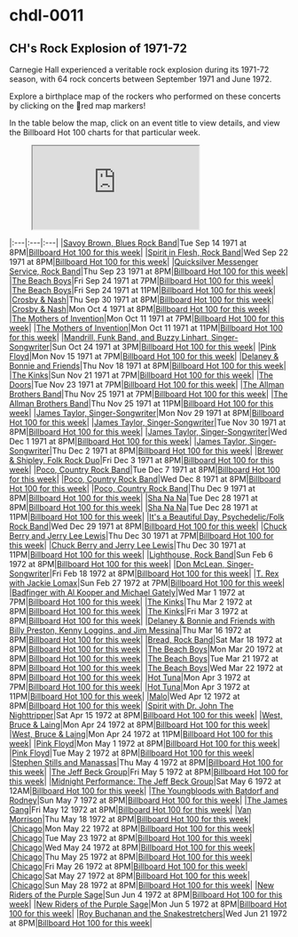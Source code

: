 # chdl-0011

## CH's Rock Explosion of 1971-72

Carnegie Hall experienced a veritable rock explosion during its 1971-72 season, with 64 rock concerts between September 1971 and June 1972.

Explore a birthplace map of the rockers who performed on these concerts by clicking on the 🔴red map markers!

In the table below the map, click on an event title to view details, and view the Billboard Hot 100 charts for that particular week.

<figure class="map_container">
  <iframe 
  src="https://query.wikidata.org/embed.html#%23defaultView%3AMap%0ASELECT%20%3Fperson%20%3FpersonLabel%20%3FpersonImage%20%3FbirthPlaceLabel%20%3Flocation%20%28YEAR%28%3Fdate%29%20as%20%3Fyear%29%0A%28IRI%28CONCAT%28%22https%3A%2F%2Fwww.carnegiehall.org%2FAbout%2FHistory%2FPerformance-History-Search%3Fq%3D%26dex%3Dprod_PHS%26pf%3D%22%2C%20%0A%20%20%20%20%20%20%20%20%20%20%20%20%20%20%28STR%28ENCODE_FOR_URI%28%3FpersonLabel%29%29%29%29%29%20AS%20%3FphsLink%29%0AWHERE%0A%7B%0A%20%20VALUES%20%3FchAgentID%20%7B%22124647%22%20%22124688%22%20%22124689%22%20%2211159%22%20%22124704%22%20%22124687%22%20%2278264%22%20%2278265%22%20%22124613%22%20%2234392%22%20%2256064%22%20%2280081%22%20%2269354%22%20%2269356%22%20%2273058%22%20%2264230%22%20%2261695%22%20%2276004%22%20%2218592%22%20%2282746%22%20%2269353%22%20%2280080%22%20%22104468%22%20%22104470%22%20%22104469%22%20%2263464%22%20%22104471%22%20%22124599%22%20%22124600%22%20%2266122%22%20%22118317%22%20%2225403%22%20%2282747%22%20%2214113%22%20%2215294%22%20%22124610%22%20%22124611%22%20%2263461%22%20%2282742%22%20%2233038%22%20%2239010%22%20%22124631%22%20%22119910%22%20%22119907%22%20%2252619%22%20%2266121%22%20%2244128%22%20%2230315%22%20%2214578%22%20%2259400%22%20%2255994%22%20%2247902%22%20%2238883%22%20%2244127%22%20%2214100%22%20%2220112%22%20%2282745%22%20%22119909%22%20%22124706%22%20%22118316%22%20%22124634%22%20%2282748%22%20%2220869%22%20%2268198%22%20%22124639%22%20%2263467%22%20%2245335%22%20%2263468%22%20%2263463%22%20%226445%22%20%22119911%22%20%2248889%22%20%2263470%22%20%2224423%22%20%2259309%22%20%2259983%22%20%2263462%22%20%2263466%22%20%22124643%22%20%2264306%22%20%22124646%22%20%2244507%22%20%22124609%22%20%22124612%22%20%2210103%22%20%22124636%22%20%22124640%22%20%2282743%22%20%2263471%22%20%22124644%22%20%2266129%22%20%2218504%22%20%2226354%22%20%2230297%22%20%2255993%22%20%22124635%22%20%2250618%22%20%2263472%22%20%2278263%22%20%22118315%22%20%2261577%22%20%2266128%22%20%22106792%22%20%22104472%22%20%22124616%22%7D%0A%20%20%20%20%3Fperson%20wdt%3AP569%20%3Fdate%20%3B%0A%20%20%20%20%20%20%20%20%20%20%20%20wdt%3AP19%20%3FbirthPlace%20%3B%0A%20%20%20%20%20%20%20%20%20%20%20%20wdt%3AP4104%20%3FchAgentID%20.%0A%20%20%20%20%3FbirthPlace%20wdt%3AP625%20%3Flocation%20.%0A%20%20%20%20OPTIONAL%20%7B%20%3Fperson%20wdt%3AP18%20%3FpersonImage%20%7D%0A%20%20%20%20SERVICE%20wikibase%3Alabel%20%7B%20bd%3AserviceParam%20wikibase%3Alanguage%20%22en%22.%20%7D%0A%0A%7D%0AORDER%20BY%20%3Fyear" referrerpolicy="origin" sandbox="allow-scripts allow-same-origin allow-popups" >
  </iframe>
</figure>

|:---|:---|:---|
|<a href="https://www.carnegiehall.org/About/History/Performance-History-Search?q=&dex=prod_PHS&event=18896" target="_blank">Savoy Brown, Blues Rock Band</a>|Tue Sep 14 1971 at 8PM|<a href="https://www.billboard.com/charts/hot-100/1971-09-18" target="_blank">Billboard Hot 100 for this week</a>|
|<a href="https://www.carnegiehall.org/About/History/Performance-History-Search?q=&dex=prod_PHS&event=5955" target="_blank">Spirit in Flesh, Rock Band</a>|Wed Sep 22 1971 at 8PM|<a href="https://www.billboard.com/charts/hot-100/1971-09-25" target="_blank">Billboard Hot 100 for this week</a>|
|<a href="https://www.carnegiehall.org/About/History/Performance-History-Search?q=&dex=prod_PHS&event=18272" target="_blank">Quicksilver Messenger Service, Rock Band</a>|Thu Sep 23 1971 at 8PM|<a href="https://www.billboard.com/charts/hot-100/1971-09-25" target="_blank">Billboard Hot 100 for this week</a>|
|<a href="https://www.carnegiehall.org/About/History/Performance-History-Search?q=&dex=prod_PHS&event=27000" target="_blank">The Beach Boys</a>|Fri Sep 24 1971 at 7PM|<a href="https://www.billboard.com/charts/hot-100/1971-09-25" target="_blank">Billboard Hot 100 for this week</a>|
|<a href="https://www.carnegiehall.org/About/History/Performance-History-Search?q=&dex=prod_PHS&event=31673" target="_blank">The Beach Boys</a>|Fri Sep 24 1971 at 11PM|<a href="https://www.billboard.com/charts/hot-100/1971-09-25" target="_blank">Billboard Hot 100 for this week</a>|
|<a href="https://www.carnegiehall.org/About/History/Performance-History-Search?q=&dex=prod_PHS&event=5777" target="_blank">Crosby & Nash</a>|Thu Sep 30 1971 at 8PM|<a href="https://www.billboard.com/charts/hot-100/1971-10-02" target="_blank">Billboard Hot 100 for this week</a>|
|<a href="https://www.carnegiehall.org/About/History/Performance-History-Search?q=&dex=prod_PHS&event=4784" target="_blank">Crosby & Nash</a>|Mon Oct 4 1971 at 8PM|<a href="https://www.billboard.com/charts/hot-100/1971-10-09" target="_blank">Billboard Hot 100 for this week</a>|
|<a href="https://www.carnegiehall.org/About/History/Performance-History-Search?q=&dex=prod_PHS&event=18381" target="_blank">The Mothers of Invention</a>|Mon Oct 11 1971 at 7PM|<a href="https://www.billboard.com/charts/hot-100/1971-10-16" target="_blank">Billboard Hot 100 for this week</a>|
|<a href="https://www.carnegiehall.org/About/History/Performance-History-Search?q=&dex=prod_PHS&event=46786" target="_blank">The Mothers of Invention</a>|Mon Oct 11 1971 at 11PM|<a href="https://www.billboard.com/charts/hot-100/1971-10-16" target="_blank">Billboard Hot 100 for this week</a>|
|<a href="https://www.carnegiehall.org/About/History/Performance-History-Search?q=&dex=prod_PHS&event=35361" target="_blank">Mandrill, Funk Band, and Buzzy Linhart, Singer-Songwriter</a>|Sun Oct 24 1971 at 3PM|<a href="https://www.billboard.com/charts/hot-100/1971-10-30" target="_blank">Billboard Hot 100 for this week</a>|
|<a href="https://www.carnegiehall.org/About/History/Performance-History-Search?q=&dex=prod_PHS&event=4167" target="_blank">Pink Floyd</a>|Mon Nov 15 1971 at 7PM|<a href="https://www.billboard.com/charts/hot-100/1971-11-20" target="_blank">Billboard Hot 100 for this week</a>|
|<a href="https://www.carnegiehall.org/About/History/Performance-History-Search?q=&dex=prod_PHS&event=23738" target="_blank">Delaney & Bonnie and Friends</a>|Thu Nov 18 1971 at 8PM|<a href="https://www.billboard.com/charts/hot-100/1971-11-20" target="_blank">Billboard Hot 100 for this week</a>|
|<a href="https://www.carnegiehall.org/About/History/Performance-History-Search?q=&dex=prod_PHS&event=26550" target="_blank">The Kinks</a>|Sun Nov 21 1971 at 7PM|<a href="https://www.billboard.com/charts/hot-100/1971-11-27" target="_blank">Billboard Hot 100 for this week</a>|
|<a href="https://www.carnegiehall.org/About/History/Performance-History-Search?q=&dex=prod_PHS&event=11385" target="_blank">The Doors</a>|Tue Nov 23 1971 at 7PM|<a href="https://www.billboard.com/charts/hot-100/1971-11-27" target="_blank">Billboard Hot 100 for this week</a>|
|<a href="https://www.carnegiehall.org/About/History/Performance-History-Search?q=&dex=prod_PHS&event=3053" target="_blank">The Allman Brothers Band</a>|Thu Nov 25 1971 at 7PM|<a href="https://www.billboard.com/charts/hot-100/1971-11-27" target="_blank">Billboard Hot 100 for this week</a>|
|<a href="https://www.carnegiehall.org/About/History/Performance-History-Search?q=&dex=prod_PHS&event=12161" target="_blank">The Allman Brothers Band</a>|Thu Nov 25 1971 at 11PM|<a href="https://www.billboard.com/charts/hot-100/1971-11-27" target="_blank">Billboard Hot 100 for this week</a>|
|<a href="https://www.carnegiehall.org/About/History/Performance-History-Search?q=&dex=prod_PHS&event=12868" target="_blank">James Taylor, Singer-Songwriter</a>|Mon Nov 29 1971 at 8PM|<a href="https://www.billboard.com/charts/hot-100/1971-12-04" target="_blank">Billboard Hot 100 for this week</a>|
|<a href="https://www.carnegiehall.org/About/History/Performance-History-Search?q=&dex=prod_PHS&event=45793" target="_blank">James Taylor, Singer-Songwriter</a>|Tue Nov 30 1971 at 8PM|<a href="https://www.billboard.com/charts/hot-100/1971-12-04" target="_blank">Billboard Hot 100 for this week</a>|
|<a href="https://www.carnegiehall.org/About/History/Performance-History-Search?q=&dex=prod_PHS&event=45794" target="_blank">James Taylor, Singer-Songwriter</a>|Wed Dec 1 1971 at 8PM|<a href="https://www.billboard.com/charts/hot-100/1971-12-04" target="_blank">Billboard Hot 100 for this week</a>|
|<a href="https://www.carnegiehall.org/About/History/Performance-History-Search?q=&dex=prod_PHS&event=45795" target="_blank">James Taylor, Singer-Songwriter</a>|Thu Dec 2 1971 at 8PM|<a href="https://www.billboard.com/charts/hot-100/1971-12-04" target="_blank">Billboard Hot 100 for this week</a>|
|<a href="https://www.carnegiehall.org/About/History/Performance-History-Search?q=&dex=prod_PHS&event=28508" target="_blank">Brewer & Shipley, Folk Rock Duo</a>|Fri Dec 3 1971 at 8PM|<a href="https://www.billboard.com/charts/hot-100/1971-12-04" target="_blank">Billboard Hot 100 for this week</a>|
|<a href="https://www.carnegiehall.org/About/History/Performance-History-Search?q=&dex=prod_PHS&event=13626" target="_blank">Poco, Country Rock Band</a>|Tue Dec 7 1971 at 8PM|<a href="https://www.billboard.com/charts/hot-100/1971-12-11" target="_blank">Billboard Hot 100 for this week</a>|
|<a href="https://www.carnegiehall.org/About/History/Performance-History-Search?q=&dex=prod_PHS&event=14133" target="_blank">Poco, Country Rock Band</a>|Wed Dec 8 1971 at 8PM|<a href="https://www.billboard.com/charts/hot-100/1971-12-11" target="_blank">Billboard Hot 100 for this week</a>|
|<a href="https://www.carnegiehall.org/About/History/Performance-History-Search?q=&dex=prod_PHS&event=28281" target="_blank">Poco, Country Rock Band</a>|Thu Dec 9 1971 at 8PM|<a href="https://www.billboard.com/charts/hot-100/1971-12-11" target="_blank">Billboard Hot 100 for this week</a>|
|<a href="https://www.carnegiehall.org/About/History/Performance-History-Search?q=&dex=prod_PHS&event=21521" target="_blank">Sha Na Na</a>|Tue Dec 28 1971 at 8PM|<a href="https://www.billboard.com/charts/hot-100/1972-01-01" target="_blank">Billboard Hot 100 for this week</a>|
|<a href="https://www.carnegiehall.org/About/History/Performance-History-Search?q=&dex=prod_PHS&event=40110" target="_blank">Sha Na Na</a>|Tue Dec 28 1971 at 11PM|<a href="https://www.billboard.com/charts/hot-100/1972-01-01" target="_blank">Billboard Hot 100 for this week</a>|
|<a href="https://www.carnegiehall.org/About/History/Performance-History-Search?q=&dex=prod_PHS&event=28707" target="_blank">It's a Beautiful Day, Psychedelic/Folk Rock Band</a>|Wed Dec 29 1971 at 8PM|<a href="https://www.billboard.com/charts/hot-100/1972-01-01" target="_blank">Billboard Hot 100 for this week</a>|
|<a href="https://www.carnegiehall.org/About/History/Performance-History-Search?q=&dex=prod_PHS&event=22214" target="_blank">Chuck Berry and Jerry Lee Lewis</a>|Thu Dec 30 1971 at 7PM|<a href="https://www.billboard.com/charts/hot-100/1972-01-01" target="_blank">Billboard Hot 100 for this week</a>|
|<a href="https://www.carnegiehall.org/About/History/Performance-History-Search?q=&dex=prod_PHS&event=40112" target="_blank">Chuck Berry and Jerry Lee Lewis</a>|Thu Dec 30 1971 at 11PM|<a href="https://www.billboard.com/charts/hot-100/1972-01-01" target="_blank">Billboard Hot 100 for this week</a>|
|<a href="https://www.carnegiehall.org/About/History/Performance-History-Search?q=&dex=prod_PHS&event=28530" target="_blank">Lighthouse, Rock Band</a>|Sun Feb 6 1972 at 8PM|<a href="https://www.billboard.com/charts/hot-100/1972-02-12" target="_blank">Billboard Hot 100 for this week</a>|
|<a href="https://www.carnegiehall.org/About/History/Performance-History-Search?q=&dex=prod_PHS&event=6067" target="_blank">Don McLean, Singer-Songwriter</a>|Fri Feb 18 1972 at 8PM|<a href="https://www.billboard.com/charts/hot-100/1972-02-19" target="_blank">Billboard Hot 100 for this week</a>|
|<a href="https://www.carnegiehall.org/About/History/Performance-History-Search?q=&dex=prod_PHS&event=2406" target="_blank">T. Rex with Jackie Lomax</a>|Sun Feb 27 1972 at 7PM|<a href="https://www.billboard.com/charts/hot-100/1972-03-04" target="_blank">Billboard Hot 100 for this week</a>|
|<a href="https://www.carnegiehall.org/About/History/Performance-History-Search?q=&dex=prod_PHS&event=32662" target="_blank">Badfinger with Al Kooper and Michael Gately</a>|Wed Mar 1 1972 at 7PM|<a href="https://www.billboard.com/charts/hot-100/1972-03-04" target="_blank">Billboard Hot 100 for this week</a>|
|<a href="https://www.carnegiehall.org/About/History/Performance-History-Search?q=&dex=prod_PHS&event=34561" target="_blank">The Kinks</a>|Thu Mar 2 1972 at 8PM|<a href="https://www.billboard.com/charts/hot-100/1972-03-04" target="_blank">Billboard Hot 100 for this week</a>|
|<a href="https://www.carnegiehall.org/About/History/Performance-History-Search?q=&dex=prod_PHS&event=21059" target="_blank">The Kinks</a>|Fri Mar 3 1972 at 8PM|<a href="https://www.billboard.com/charts/hot-100/1972-03-04" target="_blank">Billboard Hot 100 for this week</a>|
|<a href="https://www.carnegiehall.org/About/History/Performance-History-Search?q=&dex=prod_PHS&event=10061" target="_blank">Delaney & Bonnie and Friends with Billy Preston, Kenny Loggins, and Jim Messina</a>|Thu Mar 16 1972 at 8PM|<a href="https://www.billboard.com/charts/hot-100/1972-03-18" target="_blank">Billboard Hot 100 for this week</a>|
|<a href="https://www.carnegiehall.org/About/History/Performance-History-Search?q=&dex=prod_PHS&event=29363" target="_blank">Bread, Rock Band</a>|Sat Mar 18 1972 at 8PM|<a href="https://www.billboard.com/charts/hot-100/1972-03-18" target="_blank">Billboard Hot 100 for this week</a>|
|<a href="https://www.carnegiehall.org/About/History/Performance-History-Search?q=&dex=prod_PHS&event=37234" target="_blank">The Beach Boys</a>|Mon Mar 20 1972 at 8PM|<a href="https://www.billboard.com/charts/hot-100/1972-03-25" target="_blank">Billboard Hot 100 for this week</a>|
|<a href="https://www.carnegiehall.org/About/History/Performance-History-Search?q=&dex=prod_PHS&event=35296" target="_blank">The Beach Boys</a>|Tue Mar 21 1972 at 8PM|<a href="https://www.billboard.com/charts/hot-100/1972-03-25" target="_blank">Billboard Hot 100 for this week</a>|
|<a href="https://www.carnegiehall.org/About/History/Performance-History-Search?q=&dex=prod_PHS&event=13089" target="_blank">The Beach Boys</a>|Wed Mar 22 1972 at 8PM|<a href="https://www.billboard.com/charts/hot-100/1972-03-25" target="_blank">Billboard Hot 100 for this week</a>|
|<a href="https://www.carnegiehall.org/About/History/Performance-History-Search?q=&dex=prod_PHS&event=23720" target="_blank">Hot Tuna</a>|Mon Apr 3 1972 at 7PM|<a href="https://www.billboard.com/charts/hot-100/1972-04-08" target="_blank">Billboard Hot 100 for this week</a>|
|<a href="https://www.carnegiehall.org/About/History/Performance-History-Search?q=&dex=prod_PHS&event=22885" target="_blank">Hot Tuna</a>|Mon Apr 3 1972 at 11PM|<a href="https://www.billboard.com/charts/hot-100/1972-04-08" target="_blank">Billboard Hot 100 for this week</a>|
|<a href="https://www.carnegiehall.org/About/History/Performance-History-Search?q=&dex=prod_PHS&event=18423" target="_blank">Malo</a>|Wed Apr 12 1972 at 8PM|<a href="https://www.billboard.com/charts/hot-100/1972-04-15" target="_blank">Billboard Hot 100 for this week</a>|
|<a href="https://www.carnegiehall.org/About/History/Performance-History-Search?q=&dex=prod_PHS&event=25163" target="_blank">Spirit with Dr. John The Nighttripper</a>|Sat Apr 15 1972 at 8PM|<a href="https://www.billboard.com/charts/hot-100/1972-04-15" target="_blank">Billboard Hot 100 for this week</a>|
|<a href="https://www.carnegiehall.org/About/History/Performance-History-Search?q=&dex=prod_PHS&event=18138" target="_blank">West, Bruce & Laing</a>|Mon Apr 24 1972 at 8PM|<a href="https://www.billboard.com/charts/hot-100/1972-04-29" target="_blank">Billboard Hot 100 for this week</a>|
|<a href="https://www.carnegiehall.org/About/History/Performance-History-Search?q=&dex=prod_PHS&event=33204" target="_blank">West, Bruce & Laing</a>|Mon Apr 24 1972 at 11PM|<a href="https://www.billboard.com/charts/hot-100/1972-04-29" target="_blank">Billboard Hot 100 for this week</a>|
|<a href="https://www.carnegiehall.org/About/History/Performance-History-Search?q=&dex=prod_PHS&event=41235" target="_blank">Pink Floyd</a>|Mon May 1 1972 at 8PM|<a href="https://www.billboard.com/charts/hot-100/1972-05-06" target="_blank">Billboard Hot 100 for this week</a>|
|<a href="https://www.carnegiehall.org/About/History/Performance-History-Search?q=&dex=prod_PHS&event=8483" target="_blank">Pink Floyd</a>|Tue May 2 1972 at 8PM|<a href="https://www.billboard.com/charts/hot-100/1972-05-06" target="_blank">Billboard Hot 100 for this week</a>|
|<a href="https://www.carnegiehall.org/About/History/Performance-History-Search?q=&dex=prod_PHS&event=23927" target="_blank">Stephen Stills and Manassas</a>|Thu May 4 1972 at 8PM|<a href="https://www.billboard.com/charts/hot-100/1972-05-06" target="_blank">Billboard Hot 100 for this week</a>|
|<a href="https://www.carnegiehall.org/About/History/Performance-History-Search?q=&dex=prod_PHS&event=30991" target="_blank">The Jeff Beck Group</a>|Fri May 5 1972 at 8PM|<a href="https://www.billboard.com/charts/hot-100/1972-05-06" target="_blank">Billboard Hot 100 for this week</a>|
|<a href="https://www.carnegiehall.org/About/History/Performance-History-Search?q=&dex=prod_PHS&event=30992" target="_blank">Midnight Performance: The Jeff Beck Group</a>|Sat May 6 1972 at 12AM|<a href="https://www.billboard.com/charts/hot-100/1972-05-06" target="_blank">Billboard Hot 100 for this week</a>|
|<a href="https://www.carnegiehall.org/About/History/Performance-History-Search?q=&dex=prod_PHS&event=8026" target="_blank">The Youngbloods with Batdorf and Rodney</a>|Sun May 7 1972 at 8PM|<a href="https://www.billboard.com/charts/hot-100/1972-05-13" target="_blank">Billboard Hot 100 for this week</a>|
|<a href="https://www.carnegiehall.org/About/History/Performance-History-Search?q=&dex=prod_PHS&event=2631" target="_blank">The James Gang</a>|Fri May 12 1972 at 8PM|<a href="https://www.billboard.com/charts/hot-100/1972-05-13" target="_blank">Billboard Hot 100 for this week</a>|
|<a href="https://www.carnegiehall.org/About/History/Performance-History-Search?q=&dex=prod_PHS&event=12852" target="_blank">Van Morrison</a>|Thu May 18 1972 at 8PM|<a href="https://www.billboard.com/charts/hot-100/1972-05-20" target="_blank">Billboard Hot 100 for this week</a>|
|<a href="https://www.carnegiehall.org/About/History/Performance-History-Search?q=&dex=prod_PHS&event=26591" target="_blank">Chicago</a>|Mon May 22 1972 at 8PM|<a href="https://www.billboard.com/charts/hot-100/1972-05-27" target="_blank">Billboard Hot 100 for this week</a>|
|<a href="https://www.carnegiehall.org/About/History/Performance-History-Search?q=&dex=prod_PHS&event=38346" target="_blank">Chicago</a>|Tue May 23 1972 at 8PM|<a href="https://www.billboard.com/charts/hot-100/1972-05-27" target="_blank">Billboard Hot 100 for this week</a>|
|<a href="https://www.carnegiehall.org/About/History/Performance-History-Search?q=&dex=prod_PHS&event=38347" target="_blank">Chicago</a>|Wed May 24 1972 at 8PM|<a href="https://www.billboard.com/charts/hot-100/1972-05-27" target="_blank">Billboard Hot 100 for this week</a>|
|<a href="https://www.carnegiehall.org/About/History/Performance-History-Search?q=&dex=prod_PHS&event=38348" target="_blank">Chicago</a>|Thu May 25 1972 at 8PM|<a href="https://www.billboard.com/charts/hot-100/1972-05-27" target="_blank">Billboard Hot 100 for this week</a>|
|<a href="https://www.carnegiehall.org/About/History/Performance-History-Search?q=&dex=prod_PHS&event=38349" target="_blank">Chicago</a>|Fri May 26 1972 at 8PM|<a href="https://www.billboard.com/charts/hot-100/1972-05-27" target="_blank">Billboard Hot 100 for this week</a>|
|<a href="https://www.carnegiehall.org/About/History/Performance-History-Search?q=&dex=prod_PHS&event=38350" target="_blank">Chicago</a>|Sat May 27 1972 at 8PM|<a href="https://www.billboard.com/charts/hot-100/1972-05-27" target="_blank">Billboard Hot 100 for this week</a>|
|<a href="https://www.carnegiehall.org/About/History/Performance-History-Search?q=&dex=prod_PHS&event=38351" target="_blank">Chicago</a>|Sun May 28 1972 at 8PM|<a href="https://www.billboard.com/charts/hot-100/1972-06-03" target="_blank">Billboard Hot 100 for this week</a>|
|<a href="https://www.carnegiehall.org/About/History/Performance-History-Search?q=&dex=prod_PHS&event=14101" target="_blank">New Riders of the Purple Sage</a>|Sun Jun 4 1972 at 8PM|<a href="https://www.billboard.com/charts/hot-100/1972-06-10" target="_blank">Billboard Hot 100 for this week</a>|
|<a href="https://www.carnegiehall.org/About/History/Performance-History-Search?q=&dex=prod_PHS&event=5449" target="_blank">New Riders of the Purple Sage</a>|Mon Jun 5 1972 at 8PM|<a href="https://www.billboard.com/charts/hot-100/1972-06-10" target="_blank">Billboard Hot 100 for this week</a>|
|<a href="https://www.carnegiehall.org/About/History/Performance-History-Search?q=&dex=prod_PHS&event=6926" target="_blank">Roy Buchanan and the Snakestretchers</a>|Wed Jun 21 1972 at 8PM|<a href="https://www.billboard.com/charts/hot-100/1972-06-24" target="_blank">Billboard Hot 100 for this week</a>|
